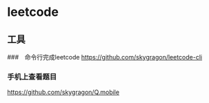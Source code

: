 # leetcode

## 工具
###　命令行完成leetcode
https://github.com/skygragon/leetcode-cli

### 手机上查看题目
https://github.com/skygragon/Q.mobile
